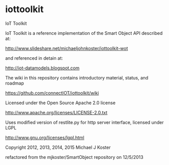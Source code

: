 iottoolkit
==========
IoT Toolkit

IoT Toolkit is a reference 
implementation of the Smart Object API described at:

http://www.slideshare.net/michaeljohnkoster/iottoolkit-wot

and referenced in detain at:

http://iot-datamodels.blogspot.com

The wiki in this repository contains introductory material, status, and roadmap

https://github.com/connectIOT/iottoolkit/wiki

Licensed under the Open Source Apache 2.0 license 

http://www.apache.org/licenses/LICENSE-2.0.txt

Uses modified version of restlite.py for http server interface, licensed under LGPL

http://www.gnu.org/licenses/lgpl.html

Copyright 2012, 2013, 2014, 2015 Michael J Koster

refactored from the mjkoster/SmartObject repository on 12/5/2013

